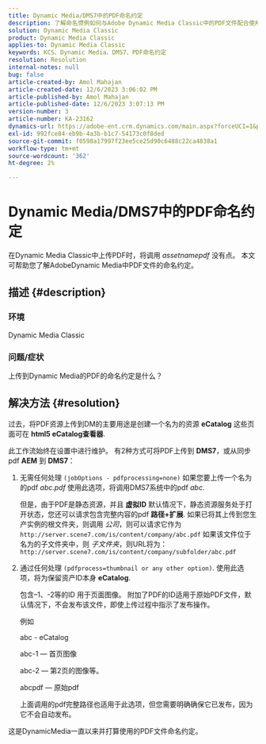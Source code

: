 ```yaml
---
title: Dynamic Media/DMS7中的PDF命名约定
description: 了解命名惯例如何与Adobe Dynamic Media Classic中的PDF文件配合使用。
solution: Dynamic Media Classic
product: Dynamic Media Classic
applies-to: Dynamic Media Classic
keywords: KCS、Dynamic Media、DMS7、PDF命名约定
resolution: Resolution
internal-notes: null
bug: false
article-created-by: Amol Mahajan
article-created-date: 12/6/2023 3:06:02 PM
article-published-by: Amol Mahajan
article-published-date: 12/6/2023 3:07:13 PM
version-number: 3
article-number: KA-23162
dynamics-url: https://adobe-ent.crm.dynamics.com/main.aspx?forceUCI=1&pagetype=entityrecord&etn=knowledgearticle&id=588b67f2-4894-ee11-be37-6045bd006e5a
exl-id: 992fce84-eb9b-4a3b-b1c7-54173c0f8ded
source-git-commit: f0598a17997f23ee5ce25d90c6488c22ca4838a1
workflow-type: tm+mt
source-wordcount: '362'
ht-degree: 2%

---
```


# Dynamic Media/DMS7中的PDF命名约定


在Dynamic Media Classic中上传PDF时，将调用 *assetnamepdf* 没有点。 本文可帮助您了解AdobeDynamic Media中PDF文件的命名约定。

## 描述 {#description}


### <b>环境</b>

Dynamic Media Classic



### <b>问题/症状</b>

上传到Dynamic Media的PDF的命名约定是什么？


## 解决方法 {#resolution}


过去，将PDF资源上传到DM的主要用途是创建一个名为的资源 <b>eCatalog</b> 这些页面可在 <b>html5 eCatalog查看器</b>.

此工作流始终在设置中进行维护。 有2种方式可将PDF上传到 <b>DMS7</b>，或从同步pdf <b>AEM</b> 到 <b>DMS7</b>：

1. 无需任何处理 `(jobOptions - pdfprocessing=none)` 如果您要上传一个名为的pdf *abc.pdf* 使用此选项，将调用DMS7系统中的pdf *abc*.


   但是，由于PDF是静态资源，并且 <b>虚拟ID</b> 默认情况下，静态资源服务处于打开状态，您还可以请求包含完整内容的pdf <b>路径+扩展</b>. 如果已将其上传到您生产实例的根文件夹，则调用 *公司*，则可以请求它作为 `http://server.scene7.com/is/content/company/abc.pdf` 如果该文件位于名为的子文件夹中，则 *子文件夹*，则URL将为： `http://server.scene7.com/is/content/company/subfolder/abc.pdf`


2. 通过任何处理 `(pdfprocess=thumbnail or any other option)`. 使用此选项，将为保留资产ID本身 <b>eCatalog</b>.


   包含–1、-2等的ID 用于页面图像。 附加了PDF的ID适用于原始PDF文件，默认情况下，不会发布该文件，即使上传过程中指示了发布操作。

   例如



   abc - eCatalog

   abc-1 — 首页图像

   abc-2 — 第2页的图像等。

   abcpdf — 原始pdf

   上面调用的pdf完整路径也适用于此选项，但您需要明确确保它已发布，因为它不会自动发布。


这是DynamicMedia一直以来并打算使用的PDF文件命名约定。
